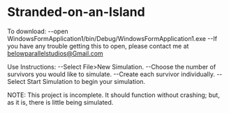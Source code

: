# Stranded-on-an-Island

To download: 
--open WindowsFormApplication1/bin/Debug/WindowsFormApplication1.exe
--If you have any trouble getting this to open, please contact me at belowparallelstudios@Gmail.com

Use Instructions:
--Select File>New Simulation.
--Choose the number of survivors you would like to simulate.
--Create each survivor individually. 
--Select Start Simulation to begin your simulation.

NOTE: This project is incomplete. It should function without crashing; but, as it is, there is little being simulated.
